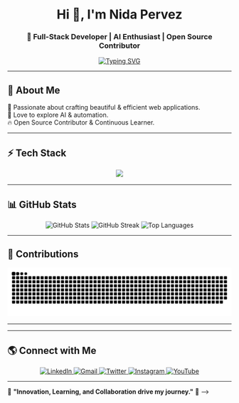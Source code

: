<h1 align="center">Hi 👋, I'm Nida Pervez</h1>
<h3 align="center">🚀 Full-Stack Developer | AI Enthusiast | Open Source Contributor</h3>

<p align="center">
  <a href="https://github.com/Nidapervez">
    <img src="https://readme-typing-svg.demolab.com?font=Fira+Code&pause=1000&color=00FF00&center=true&vCenter=true&width=500&lines=Turning+Ideas+into+Reality;Building+Modern+Web+Apps;Always+Learning+%26+Growing" alt="Typing SVG" />
  </a>
</p>

---

## 🌌 About Me
🎯 Passionate about crafting beautiful & efficient web applications.<br>
🧠 Love to explore AI & automation.<br>
🔥 Open Source Contributor & Continuous Learner.<br>

---

## ⚡ Tech Stack

<div align="center">
  <img src="https://skillicons.dev/icons?i=nextjs,react,tailwind,html,css,python,mongodb,streamlit&theme=dark" />
</div>

---

## 📊 GitHub Stats
<div align="center">
  <img src="https://github-readme-stats.vercel.app/api?username=Nidapervez&show_icons=true&theme=radical&hide_border=true&include_all_commits=true&count_private=true" alt="GitHub Stats" width="48%" />
  <img src="https://github-readme-streak-stats.herokuapp.com/?user=Nidapervez&theme=radical&hide_border=true" alt="GitHub Streak" width="48%" />
  <img src="https://github-readme-stats.vercel.app/api/top-langs/?username=Nidapervez&layout=compact&theme=radical&hide_border=true" alt="Top Languages" width="48%" />
</div>

---

## 🎯 Contributions

<p align="center">
  <img src="https://raw.githubusercontent.com/Platane/snk/output/github-contribution-grid-snake-dark.svg" alt="Snake Animation" />
</p>

---



---

## 🌎 Connect with Me

<p align="center">
  <a href="https://www.linkedin.com/in/nida-pervez-8468202b6/" target="_blank">
    <img src="https://img.shields.io/badge/LinkedIn-0077B5?style=for-the-badge&logo=linkedin&logoColor=white" alt="LinkedIn" />
  </a>
  <a href="mailto:nnpervez333@gmail.com" target="_blank">
    <img src="https://img.shields.io/badge/Gmail-D14836?style=for-the-badge&logo=gmail&logoColor=white" alt="Gmail" />
  </a>
  <a href="https://twitter.com/NidaPervez" target="_blank">
    <img src="https://img.shields.io/badge/Twitter-1DA1F2?style=for-the-badge&logo=twitter&logoColor=white" alt="Twitter" />
  </a>
  <a href="https://www.instagram.com/NidaPervez" target="_blank">
    <img src="https://img.shields.io/badge/Instagram-E4405F?style=for-the-badge&logo=instagram&logoColor=white" alt="Instagram" />
  </a>
  <a href="https://www.youtube.com/NidaPervez" target="_blank">
    <img src="https://img.shields.io/badge/YouTube-FF0000?style=for-the-badge&logo=youtube&logoColor=white" alt="YouTube" />
  </a>
</p>

---

🌟 **"Innovation, Learning, and Collaboration drive my journey."** 🚀
-->
